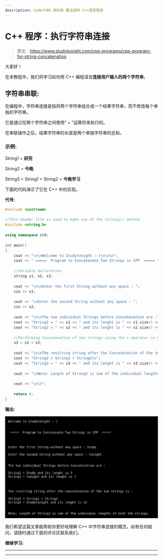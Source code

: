 ```yaml
---
description: CoderFAN 资料库 算法资料 C++语言程序
---
```


# C++ 程序：执行字符串连接

> 原文：<https://www.studytonight.com/cpp-programs/cpp-program-for-string-concatenation>

大家好！

在本教程中，我们将学习如何用 C++ 编程语言**连接用户输入的两个字符串**。

## 字符串串联:

在编程中，字符串连接是指将两个字符串组合成一个结果字符串，而不修改每个单独的字符串。

它是通过在两个字符串之间使用“ *+* ”运算符来执行的。

在串联操作之后，结果字符串的长度是两个单独字符串的总和。

### 示例:

String1 = **研究**

String2 = **今晚**

String3 = String1 + String2 = **今晚学习**

下面的代码演示了它在 C++ 中的实现。

**代号:**

```cpp
#include <iostream>

//This header file is used to make use of the strncpy() method
#include <string.h>

using namespace std;

int main()
{
    cout << "\n\nWelcome to Studytonight :-)\n\n\n";
    cout << " =====  Program to Concatenate Two Strings in CPP  ===== \n\n";

    //Variable Declaration
    string s1, s2, s3;

    cout << "\n\nEnter the first String without any space : ";
    cin >> s1;

    cout << "\nEnter the second String without any space : ";
    cin >> s2;

    cout << "\n\nThe two individual Strings before Concatenation are :\n\n";
    cout << "String1 = " << s1 << " and its lenght is " << s1.size() << "\n";
    cout << "String2 = " << s2 << " and its lenght is " << s2.size() << "\n\n";

    //Performing Concatenation of two strings using the + operator in CPP
    s3 = s1 + s2;

    cout << "\n\nThe resulting string after the Concatenation of the two strings is :\n\n";
    cout << "String3 = String1 + String2\n";
    cout << "String3 = " << s3 << " and its lenght is " << s3.size() << "\n\n";

    cout << "\nNote: Length of String3 is sum of the individual lengths of both the strings.";

    cout << "\n\n";

    return 0;
} 
```

**输出:**

![C++ string Concatenation](img/ae14d6b277a4a4f9d73a1376ea2b517a.png)

我们希望这篇文章能帮助你更好地理解 C++ 中字符串连接的概念。如有任何疑问，请随时通过下面的评论区联系我们。

**继续学习:**

* * *

* * *